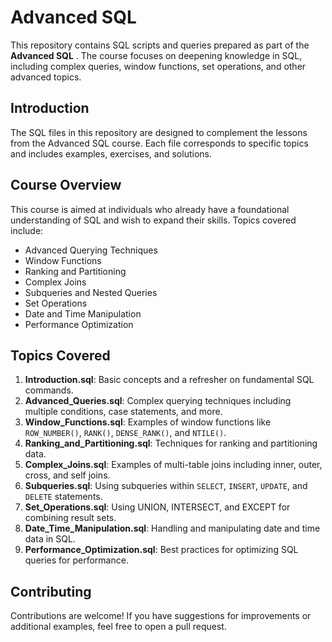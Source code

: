 # Advanced SQL

This repository contains SQL scripts and queries prepared as part of the **Advanced SQL** . The course focuses on deepening knowledge in SQL, including complex queries, window functions, set operations, and other advanced topics.

## Introduction
The SQL files in this repository are designed to complement the lessons from the Advanced SQL course. Each file corresponds to specific topics and includes examples, exercises, and solutions.

## Course Overview
This course is aimed at individuals who already have a foundational understanding of SQL and wish to expand their skills. Topics covered include:
- Advanced Querying Techniques
- Window Functions
- Ranking and Partitioning
- Complex Joins
- Subqueries and Nested Queries
- Set Operations
- Date and Time Manipulation
- Performance Optimization


## Topics Covered
1. **Introduction.sql**: Basic concepts and a refresher on fundamental SQL commands.
2. **Advanced_Queries.sql**: Complex querying techniques including multiple conditions, case statements, and more.
3. **Window_Functions.sql**: Examples of window functions like `ROW_NUMBER()`, `RANK()`, `DENSE_RANK()`, and `NTILE()`.
4. **Ranking_and_Partitioning.sql**: Techniques for ranking and partitioning data.
5. **Complex_Joins.sql**: Examples of multi-table joins including inner, outer, cross, and self joins.
6. **Subqueries.sql**: Using subqueries within `SELECT`, `INSERT`, `UPDATE`, and `DELETE` statements.
7. **Set_Operations.sql**: Using UNION, INTERSECT, and EXCEPT for combining result sets.
8. **Date_Time_Manipulation.sql**: Handling and manipulating date and time data in SQL.
9. **Performance_Optimization.sql**: Best practices for optimizing SQL queries for performance.

## Contributing

Contributions are welcome! If you have suggestions for improvements or additional examples, feel free to open a pull request.
